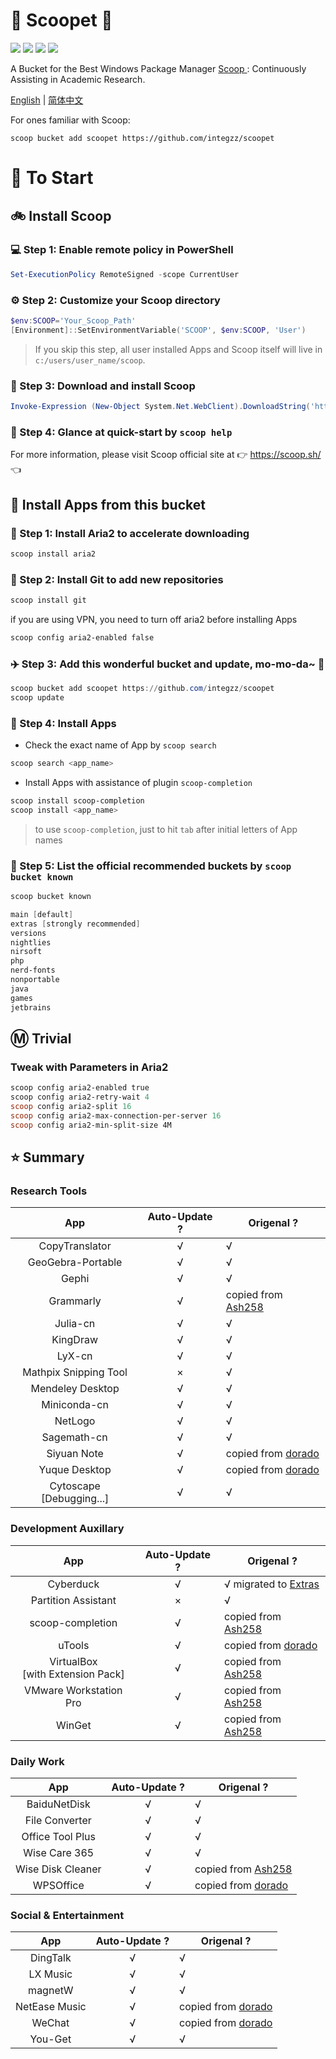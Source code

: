 <div align="left">
<h1 align="left"> 🍨 Scoopet 🍨 </h1>
<p>
<a>
<img src="https://ci.appveyor.com/api/projects/status/kbd3a9mibncbx8ds?svg=true"/>
</a>
<a>
<img src="https://img.shields.io/github/languages/code-size/integzz/scoopet.svg">
</a>
<a>
<img src="https://img.shields.io/github/repo-size/integzz/scoopet.svg">
</a>
<a>
<img src="https://img.shields.io/github/license/integzz/scoopet">
</a>
</p>
</div>

<p></p>

<div>
<p> A Bucket for the Best Windows Package Manager <a href="https://github.com/lukesampson/scoop"> Scoop </a>: Continuously Assisting in Academic Research.
</p>

<p align="left">
        <a href="README.md">English</a> | <a href="README_CN.md">简体中文</a>
</p>
</div>

For ones familiar with Scoop:

```
scoop bucket add scoopet https://github.com/integzz/scoopet
```

# :running: To Start

## :bike: Install Scoop

### :computer: Step 1: Enable remote policy in PowerShell

```powershell
Set-ExecutionPolicy RemoteSigned -scope CurrentUser
```

### :gear: Step 2: Customize your Scoop directory

```powershell
$env:SCOOP='Your_Scoop_Path'
[Environment]::SetEnvironmentVariable('SCOOP', $env:SCOOP, 'User')
```

> If you skip this step, all user installed Apps and Scoop itself will live in `c:/users/user_name/scoop`.

### :hammer: Step 3: Download and install Scoop

```powershell
Invoke-Expression (New-Object System.Net.WebClient).DownloadString('https://get.scoop.sh')
```

### :book: Step 4: Glance at quick-start by `scoop help`

For more information, please visit Scoop official site at 👉 https://scoop.sh/ 👈

## :car: Install Apps from this bucket

### :train: Step 1: Install Aria2 to accelerate downloading

```powershell
scoop install aria2
```

### :ticket: Step 2: Install Git to add new repositories

```powershell
scoop install git
```

if you are using VPN, you need to turn off aria2 before installing Apps

```powershell
scoop config aria2-enabled false
```

### :airplane: Step 3: Add this wonderful bucket and update, mo-mo-da~ :kiss:

```powershell
scoop bucket add scoopet https://github.com/integzz/scoopet
scoop update
```

### :rocket: Step 4: Install Apps

- Check the exact name of App by `scoop search`

```powershell
scoop search <app_name>
```

- Install Apps with assistance of plugin `scoop-completion`

```powershell
scoop install scoop-completion
scoop install <app_name>
```

> to use `scoop-completion`, just to hit `tab` after initial letters of App names

### :100: Step 5: List the official recommended buckets by `scoop bucket known`

```powershell
scoop bucket known

main [default]
extras [strongly recommended]
versions
nightlies
nirsoft
php
nerd-fonts
nonportable
java
games
jetbrains
```

## :m: Trivial

### Tweak with Parameters in Aria2

```powershell
scoop config aria2-enabled true
scoop config aria2-retry-wait 4
scoop config aria2-split 16
scoop config aria2-max-connection-per-server 16
scoop config aria2-min-split-size 4M
```

## :star: Summary

### Research Tools

|           App            | Auto-Update ? | Origenal ?                                                   |
| :----------------------: | :-----------: | ------------------------------------------------------------ |
|      CopyTranslator      |       √       | √                                                            |
|    GeoGebra-Portable     |       √       | √                                                            |
|          Gephi           |       √       | √                                                            |
|        Grammarly         |       √       | copied from [Ash258](https://github.com/Ash258/Scoop-Ash258) |
|         Julia-cn         |       √       | √                                                            |
|         KingDraw         |       √       | √                                                            |
|          LyX-cn          |       √       | √                                                            |
|  Mathpix Snipping Tool   |       ×       | √                                                            |
|     Mendeley Desktop     |       √       | √                                                            |
|       Miniconda-cn       |       √       | √                                                            |
|         NetLogo          |       √       | √                                                            |
|       Sagemath-cn        |       √       | √                                                            |
|       Siyuan Note        |       √       | copied from [dorado](https://github.com/chawyehsu/dorado)    |
|      Yuque Desktop       |       √       | copied from [dorado](https://github.com/chawyehsu/dorado)    |
| Cytoscape [Debugging...] |       √       | √                                                            |

### Development Auxillary

|                  App                  | Auto-Update ? | Origenal ?                                                          |
| :-----------------------------------: | :-----------: | ------------------------------------------------------------------- |
|               Cyberduck               |       √       | √ migrated to [Extras](https://github.com/lukesampson/scoop-extras) |
|          Partition Assistant          |       ×       | √                                                                   |
|           scoop-completion            |       √       | copied from [Ash258](https://github.com/Ash258/Scoop-Ash258)        |
|                uTools                 |       √       | copied from [dorado](https://github.com/chawyehsu/dorado)           |
| VirtualBox <br> [with Extension Pack] |       √       | copied from [Ash258](https://github.com/Ash258/Scoop-Ash258)        |
|        VMware Workstation Pro         |       √       | copied from [Ash258](https://github.com/Ash258/Scoop-Ash258)        |
|                WinGet                 |       √       | copied from [Ash258](https://github.com/Ash258/Scoop-Ash258)        |

### Daily Work

|        App        | Auto-Update ? | Origenal ?                                                   |
| :---------------: | :-----------: | ------------------------------------------------------------ |
|   BaiduNetDisk    |       √       | √                                                            |
|  File Converter   |       √       | √                                                            |
| Office Tool Plus  |       √       | √                                                            |
|   Wise Care 365   |       √       | √                                                            |
| Wise Disk Cleaner |       √       | copied from [Ash258](https://github.com/Ash258/Scoop-Ash258) |
|     WPSOffice     |       √       | copied from [dorado](https://github.com/chawyehsu/dorado)    |

### Social & Entertainment

|      App      | Auto-Update ? | Origenal ?                                                |
| :-----------: | :-----------: | --------------------------------------------------------- |
|   DingTalk    |       √       | √                                                         |
|   LX Music    |       √       | √                                                         |
|    magnetW    |       √       | √                                                         |
| NetEase Music |       √       | copied from [dorado](https://github.com/chawyehsu/dorado) |
|    WeChat     |       √       | copied from [dorado](https://github.com/chawyehsu/dorado) |
|    You-Get    |       √       | √                                                         |
